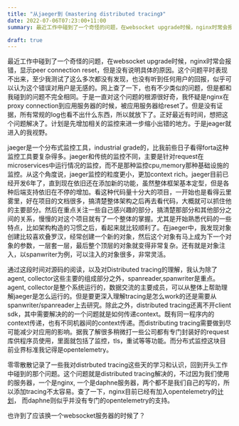 ```yaml
---
title: "从jaeger到《mastering distributed tracing》"
date: 2022-07-06T07:23:00+11:00
summary: 最近工作中碰到了一个奇怪的问题，在websocket upgrade时候，nginx时常会报错，显示peer connection reset，但是没有说明具体的原因。这个问题平时表现不出来，至少我测试了这么多次都没有发现，也没有听到任何用户的回报，似乎可以认为这个错误对用户是无感的。网上查了一下，也有不少类似的问题，但是都和我碰到的问题不完全相同。于是一直对这个问题的根源很好奇，我怀疑是nginx在proxy connection到应用服务器的时候，被应用服务器给reset了。但是没有证据，所有常规的log也看不出什么东西，所以就放下了。正好最近有时间，想把这个问题解决了。计划是先增加相关的监控来进一步缩小出错的地方。于是jeager就进入的我视野。

draft: true
---
```


最近工作中碰到了一个奇怪的问题，在websocket upgrade时候，nginx时常会报错，显示peer connection reset，但是没有说明具体的原因。这个问题平时表现不出来，至少我测试了这么多次都没有发现，也没有听到任何用户的回报，似乎可以认为这个错误对用户是无感的。网上查了一下，也有不少类似的问题，但是都和我碰到的问题不完全相同。于是一直对这个问题的根源很好奇，我怀疑是nginx在proxy connection到应用服务器的时候，被应用服务器给reset了。但是没有证据，所有常规的log也看不出什么东西，所以就放下了。正好最近有时间，想把这个问题解决了。计划是先增加相关的监控来进一步缩小出错的地方。于是jeager就进入的我视野。

jaeger是一个分布式监控工具，industrial grade的，比我前些日子看得forta这种监控工具要复杂得多。jaeger和传统的监控不同，主要是针对request在microservices中运行情况的监控，而不是那种监控cpu,memory那种基础设施的监控。从这个角度说，jaeger监控的粒度更小，更加context rich。jaeger目前已经开发6年了，直到现在依旧还在添加新的功能，虽然整体框架基本定型，但是各种后端支持依旧在不停的增加。看这种代码量十分大的项目，一开始也是看得云里雾里，好在项目的文档很多，搞清楚整体架构之后再去看代码，大概就可以抓住他的主要部分。然后在重点关注一些自己感兴趣的部分，搞清楚那部分和其他部分之间的关系，慢慢的对这个项目就有了一个整体的掌握。尤其是开始熟悉代码的一些特点，比如架构构造的习惯之后，看起来就比较顺利了。在jaeger中，我发现对象创建比较喜欢叠罗汉，经常创建一个新的对象，然后这个对象有马上成为下一个对象的参数，一层套一层，最后整个顶层的对象就变得非常复杂。还有就是对象注入，以spanwriter为例，可以注入的对象很多，非常灵活。

通过这段时间对源码的阅读，以及对Distributed tracing的理解，我认为除了agent, collector这些主要的组成部分之外，spanreader,spanwriter是重点。agent, collector是整个系统运行的，数据交流的主要成员，可以从整体上帮助理解jaeger是怎么运行的。但是要更深入理解tracing是怎么work的还是需要从spanwriter/spanreader上去研究。除此之外，distributed tracing还离不开client sdk，其中需要解决的的一个问题就是如何传递context。既有同一程序内的context传递，也有不同机器间的context传递。而distributing tracing需要做到尽可能减少对应用的影响。据我了解很多稍微打一些公司都有专门封装好的request库供程序员使用，里面就包括了监控，tls，重试等等功能。而分布式监控这块目前业界标准我记得是opentelemetry。

零零散散记录了一些我对distrbuted tracing这些天的学习和认识，回到开头工作中碰到的那个问题。这个问题就是distributed tracing解决的，不过因为我们使用的服务器，一个是nginx, 一个是daphne服务器，两个都不是我们自己的写的，所以添加tracing不太容易。查了一下，nginx目前已经有加入opentelemetry的[计划](https://www.nginx.com/blog/integrating-opentelemetry-modern-apps-reference-architecture-progress-report/)， 而daphne则似乎并没有专门的opentelemetry的支持。

也许到了应该换一个websocket服务器的时候了？